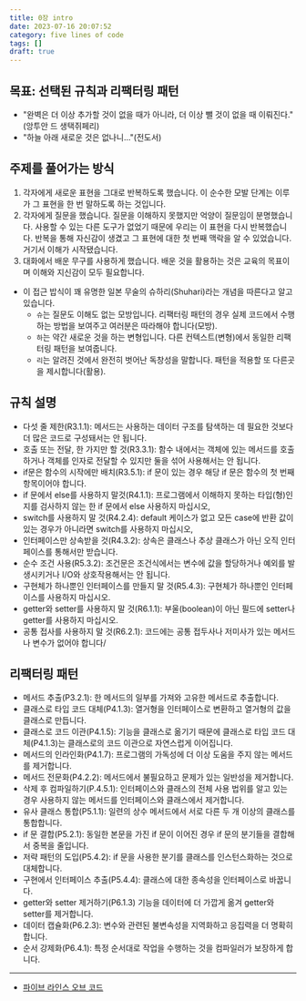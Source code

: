 ```yaml
---
title: 0장 intro
date: 2023-07-16 20:07:52
category: five lines of code
tags: []
draft: true
---
```


## 목표: 선택된 규칙과 리팩터링 패턴

- "완벽은 더 이상 추가할 것이 없을 때가 아니라, 더 이상 뺄 것이 없을 때 이뤄진다."(앙투안 드 생택쥐페리)
- "하늘 아래 새로운 것은 없나니..."(전도서)

## 주제를 풀어가는 방식

1. 각자에게 새로운 표현을 그대로 반복하도록 했습니다. 이 순수한 모발 단계는 이루가 그 표현을 한 번 말하도록 하는 것입니다.
2. 각자에게 질문을 했습니다. 질문을 이해하지 못했지만 억양이 질문임이 분명했습니다. 사용할 수 있는 다른 도구가 없었기 때문에 우리는 이 표현을 다시 반복했습니다. 반복을 통해 자신감이 생겼고 그 표현에 대한 첫 번째 맥락을 알 수 있었습니다. 거기서 이해가 시작됐습니다.
3. 대화에서 배운 무구를 사용하게 했습니다. 배운 것을 활용하는 것은 교육의 목표이며 이해와 지신감이 모두 필요합니다.

- 이 접근 밥식이 꽤 유명한 일본 무술의 슈하리(Shuhari)라는 개념을 따른다고 알고 있습니다.
  - `슈`는 질문도 이해도 없는 모방입니다. 리팩터링 패턴의 경우 실제 코드에서 수행하는 방법을 보여주고 여러분은 따라해야 합니다(모방).
  - `하`는 약간 새로운 것을 하는 변형입니다. 다른 컨텍스트(변형)에서 동일한 리팩터링 패턴을 보여줍니다.
  - `리`는 알려진 것에서 완전히 벗어난 독창성을 말합니다. 패턴을 적용할 또 다른곳을 제시합니다(활용).

## 규칙 설명

- 다섯 줄 제한(R3.1.1): 메서드는 사용하는 데이터 구조를 탐색하는 데 필요한 것보다 더 많은 코드로 구성돼서는 안 됩니다.
- 호출 또는 전달, 한 가지만 할 것(R3.3.1): 함수 내에서는 객체에 있는 메서드를 호출하거나 객체를 인자로 전달할 수 있지만 둘을 섞어 사용해서는 안 됩니다.
- if문은 함수의 시작에만 배치(R3.5.1): if 문이 있는 경우 해당 if 문은 함수의 첫 번째 항목이어야 합니다.
- if 문에서 else를 사용하지 말것(R4.1.1): 프로그램에서 이해하지 못하는 타입(형)인지를 검사하지 않는 한 if 문에서 else 사용하지 마십시오,
- switch를 사용하지 말 것(R4.2.4): default 케이스가 없고 모든 case에 반환 값이 있는 경우가 아니라면 switch를 사용하지 마십시오,
- 인터페이스만 상속받을 것(R4.3.2): 상속은 클래스나 추상 클래스가 아닌 오직 인터페이스를 통해서만 받습니다.
- 순수 조건 사용(R5.3.2): 조건문은 조건식에서는 변수에 값을 할당하거나 예외를 발생시키거나 I/O와 상호작용해서는 안 됩니다.
- 구현체가 하나뿐인 인터페이스를 만들지 말 것(R5.4.3): 구현체가 하나뿐인 인터페이스를 사용하지 마십시오.
- getter와 setter를 사용하지 말 것(R6.1.1): 부울(boolean)이 아닌 필드에 setter나 getter를 사용하지 마십시오.
- 공통 접사를 사용하지 말 것(R6.2.1): 코드에는 공통 접두사나 저미사가 있는 메서드나 변수가 없어야 합니다/

## 리팩터링 패턴

- 메서드 추출(P3.2.1): 한 메서드의 일부를 가져와 고유한 메서드로 추출합니다.
- 클래스로 타입 코드 대체(P4.1.3): 열거형을 인터페이스로 변환하고 열거형의 값을 클래스로 만듭니다.
- 클래스로 코드 이관(P4.1.5): 기능을 클래스로 옮기기 때문에 클래스로 타입 코드 대체(P4.1.3)는 클래스로의 코드 이관으로 자연스럽게 이어집니다.
- 메서드의 인라인화(P4.1.7): 프로그램의 가독성에 더 이상 도움을 주지 않는 메서드를 제거합니다.
- 메서드 전문화(P4.2.2): 메서드에서 불필요하고 문제가 있는 일반성을 제거합니다.
- 삭제 후 컴파일하기(P.4.5.1): 인터페이스와 클래스의 전체 사용 법위를 알고 있는 경우 사용하지 않는 메서드를 인터페이스와 클래스에서 제거합니다.
- 유사 클래스 통합(P5.1.1): 일련의 상수 메서드에서 서로 다른 두 개 이상의 클래스를 통합합니다.
- if 문 결합(P5.2.1): 동일한 본문을 가진 if 문이 이어진 경우 if 문의 분기들을 결합해서 중복을 줄입니다.
- 저략 패턴의 도입(P5.4.2): if 문을 사용한 분기를 클래스를 인스턴스화하는 것으로 대체합니다.
- 구현에서 인터페이스 추출(P5.4.4): 클래스에 대한 종속성을 인터페이스로 바꿉니다.
- getter와 setter 제거하기(P6.1.3) 기능을 데이터에 더 가깝게 옮겨 getter와 setter를 제거합니다.
- 데이터 캡슐화(P6.2.3): 변수와 관련된 불변속성을 지역화하고 응집력을 더 명확히 합니다.
- 순서 강제화(P6.4.1): 특정 순서대로 작업을 수행하는 것을 컴파일러가 보장하게 합니다.

---

- [파이브 라인스 오브 코드](https://product.kyobobook.co.kr/detail/S000200661796)
